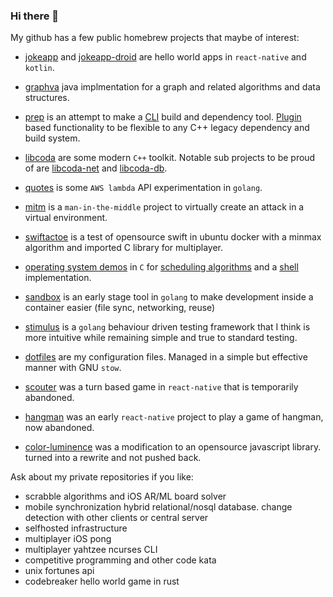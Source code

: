 ### Hi there 👋  

My github has a few public homebrew projects that maybe of interest:

* [jokeapp](https://github.com/ryjen/jokeapp) and [jokeapp-droid](https://github.com/ryjen/jokeapp-droid) are hello world apps in `react-native` and `kotlin`.

* [graphva](https://github.com/ryjen/graphva) java implmentation for a graph and related algorithms and data structures.

* [prep](https://github.com/ryjen/prep) is an attempt to make a [CLI](https://github.com/ryjen/prep-cli) build and dependency tool. [Plugin](https://github.com/ryjen/prep-plugins) based functionality to be flexible to any C++ legacy dependency and build system.

* [libcoda](https://github.com/ryjen/libcoda) are some modern `C++` toolkit.  Notable sub projects to be proud of are [libcoda-net](https://github.com/ryjen/libcoda-net) and [libcoda-db](https://github.com/ryjen/libcoda-db).

* [quotes](https://github.com/ryjen/quotes) is some `AWS lambda` API experimentation in `golang`.

* [mitm](https://github.com/ryjen/mitm) is a `man-in-the-middle` project to virtually create an attack in a virtual environment.

* [swiftactoe](https://github.com/ryjen/swiftactoe) is a test of opensource swift in ubuntu docker with a minmax algorithm and imported C library for multiplayer.

* [operating system demos](https://github.com/ryjen/os) in `C` for [scheduling algorithms](https://github.com/ryjen/scheduling-algos) and a [shell](https://github.com/ryjen/shell) implementation.

* [sandbox](https://github.com/hackelia-micrantha/sandbox) is an early stage tool in `golang` to make development inside a container easier (file sync, networking, reuse)

* [stimulus](https://github.com/hackelia-micrantha/stimulus) is a `golang` behaviour driven testing framework that I think is more intuitive while remaining simple and true to standard testing.

* [dotfiles](https://github.com/ryjen/dotfiles) are my configuration files.  Managed in a simple but effective manner with GNU `stow`.

* [scouter](https://github.com/ryjen/scouter) was a turn based game in `react-native` that is temporarily abandoned.

* [hangman](https://github.com/ryjen/hangman) was an early `react-native` project to play a game of hangman, now abandoned.

* [color-luminence](https://github.com/ryjen/color-luminance) was a modification to an opensource javascript library. turned into a rewrite and not pushed back.

Ask about my private repositories if you like:

* scrabble algorithms and iOS AR/ML board solver
* mobile synchronization hybrid relational/nosql database. change detection with other clients or central server
* selfhosted infrastructure
* multiplayer iOS pong
* multiplayer yahtzee ncurses CLI
* competitive programming and other code kata
* unix fortunes api
* codebreaker hello world game in rust

<!--

I will speak now in rot13.

V nz zbivat njnl sebz choyvp bcra fbhepr uhof, gubhtu V nz abg fher V pna rkcynva gehgushyyl jul.

V ernyvmr vg vf pbecbengr abj zbfgyl, naq vg vf zbfg bs gur fnzr rtbf naq ovt zbarl gung unir nyernql ehvarq zl qernz bs
orpbzvat n cebtenzzre.

Jung lbh frr urer
 V unir tehqtvatyl yrsg be erchecbfrq sbe rvgure n wbo vagreivrj, erpehvgref be n pnerre cebsvyr...
juvpu VZUB vf abg sha. V unir arire unq nalbar gnxr nal vagrerfg be ivpr irefn.

V yvir naq jbex va n jbeyq bs ntvfz, frkvfz, enpvfz, naq ryvgvfz. Nyy bs gung svygref guebhtu gur pnerre naq
V
cbyvgryl
ershfr. Creuncf vg vf zber pbzcrgvgvir, naq vs fb, jul uryc nalbar bhg vs V chfu nalguvat tbbq.

V nz. Abj lbh pna nqq jungrire lbh jnag gb gur raq bs gung fragrapr, ohg vg jvyy arire or gehr.


**ryjen/ryjen** is a ✨ _special_ ✨ repository because its `README.md` (this file) appears on your GitHub profile.

Here are some ideas to get you started:

- 🔭 I’m currently working on ...
- 🌱 I’m currently learning ...
- 👯 I’m looking to collaborate on ...
- 🤔 I’m looking for help with ...
- 💬 Ask me about ...
- 📫 How to reach me: ...
- 😄 Pronouns: ...
- ⚡ Fun fact: ...
-->
